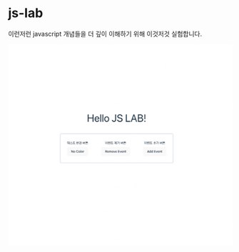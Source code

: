 # js-lab

이런저런 javascript 개념들을 더 깊이 이해하기 위해 이것저것 실험합니다.

![home](https://github.com/naroso-o/js-lab/blob/main/public/js-lab-main.png?raw=true)
